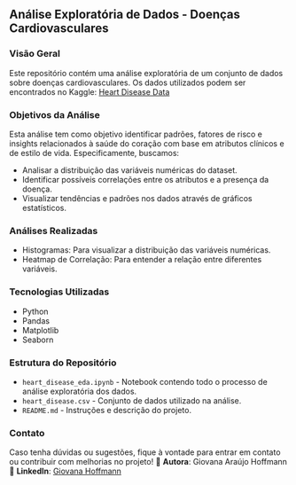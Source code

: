 ## Análise Exploratória de Dados - Doenças Cardiovasculares

### Visão Geral
Este repositório contém uma análise exploratória de um conjunto de dados sobre doenças cardiovasculares.
Os dados utilizados podem ser encontrados no Kaggle: [Heart Disease Data](https://www.kaggle.com/datasets/oktayrdeki/heart-disease/data)

### Objetivos da Análise
Esta análise tem como objetivo identificar padrões, fatores de risco e insights relacionados à saúde do coração com base em atributos clínicos e de estilo de vida. Especificamente, buscamos:
- Analisar a distribuição das variáveis numéricas do dataset.
- Identificar possíveis correlações entre os atributos e a presença da doença.
- Visualizar tendências e padrões nos dados através de gráficos estatísticos.

### Análises Realizadas
- Histogramas: Para visualizar a distribuição das variáveis numéricas.
- Heatmap de Correlação: Para entender a relação entre diferentes variáveis.

### Tecnologias Utilizadas
- Python
- Pandas
- Matplotlib
- Seaborn
  
### Estrutura do Repositório
- `heart_disease_eda.ipynb` - Notebook contendo todo o processo de análise exploratória dos dados.
- `heart_disease.csv` - Conjunto de dados utilizado na análise.
- `README.md` - Instruções e descrição do projeto.


### Contato
Caso tenha dúvidas ou sugestões, fique à vontade para entrar em contato ou contribuir com melhorias no projeto!
📌 **Autora**: Giovana Araújo Hoffmann  
🔗 **LinkedIn**: [Giovana Hoffmann](www.linkedin.com/in/giovana-hoffmann-a53987255)  